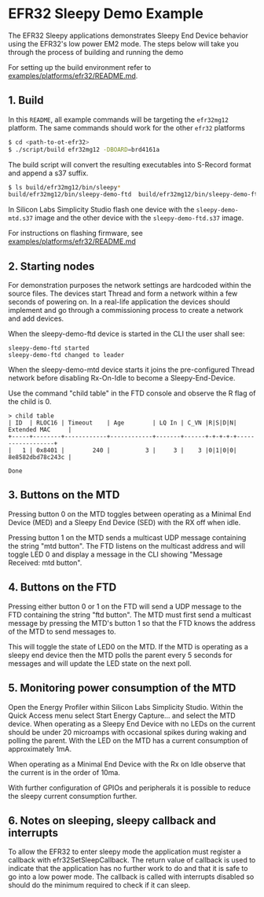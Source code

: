 # EFR32 Sleepy Demo Example

The EFR32 Sleepy applications demonstrates Sleepy End Device behavior using the EFR32's low power EM2 mode. The steps below will take you through the process of building and running the demo

For setting up the build environment refer to [examples/platforms/efr32/README.md](../README.md).

## 1. Build

In this `README`, all example commands will be targeting the `efr32mg12` platform. The same commands should work for the other `efr32` platforms

```bash
$ cd <path-to-ot-efr32>
$ ./script/build efr32mg12 -DBOARD=brd4161a
```

The build script will convert the resulting executables into S-Record format and append a s37 suffix.

```bash
$ ls build/efr32mg12/bin/sleepy*
build/efr32mg12/bin/sleepy-demo-ftd  build/efr32mg12/bin/sleepy-demo-ftd.s37  build/efr32mg12/bin/sleepy-demo-mtd  build/efr32mg12/bin/sleepy-demo-mtd.s37
```

In Silicon Labs Simplicity Studio flash one device with the `sleepy-demo-mtd.s37` image and the other device with the `sleepy-demo-ftd.s37` image.

For instructions on flashing firmware, see [examples/platforms/efr32/README.md](../README.md#flash-binaries)

## 2. Starting nodes

For demonstration purposes the network settings are hardcoded within the source files. The devices start Thread and form a network within a few seconds of powering on. In a real-life application the devices should implement and go through a commissioning process to create a network and add devices.

When the sleepy-demo-ftd device is started in the CLI the user shall see:

```
sleepy-demo-ftd started
sleepy-demo-ftd changed to leader
```

When the sleepy-demo-mtd device starts it joins the pre-configured Thread network before disabling Rx-On-Idle to become a Sleepy-End-Device.

Use the command "child table" in the FTD console and observe the R flag of the child is 0.

```
> child table
| ID  | RLOC16 | Timeout    | Age        | LQ In | C_VN |R|S|D|N| Extended MAC     |
+-----+--------+------------+------------+-------+------+-+-+-+-+------------------+
|   1 | 0x8401 |        240 |          3 |     3 |    3 |0|1|0|0| 8e8582dbd78c243c |

Done
```

## 3. Buttons on the MTD

Pressing button 0 on the MTD toggles between operating as a Minimal End Device (MED) and a Sleepy End Device (SED) with the RX off when idle.

Pressing button 1 on the MTD sends a multicast UDP message containing the string "mtd button". The FTD listens on the multicast address and will toggle LED 0 and display a message in the CLI showing "Message Received: mtd button".

## 4. Buttons on the FTD

Pressing either button 0 or 1 on the FTD will send a UDP message to the FTD containing the string "ftd button". The MTD must first send a multicast message by pressing the MTD's button 1 so that the FTD knows the address of the MTD to send messages to.

This will toggle the state of LED0 on the MTD. If the MTD is operating as a sleepy end device then the MTD polls the parent every 5 seconds for messages and will update the LED state on the next poll.

## 5. Monitoring power consumption of the MTD

Open the Energy Profiler within Silicon Labs Simplicity Studio. Within the Quick Access menu select Start Energy Capture... and select the MTD device. When operating as a Sleepy End Device with no LEDs on the current should be under 20 microamps with occasional spikes during waking and polling the parent. With the LED on the MTD has a current consumption of approximately 1mA.

When operating as a Minimal End Device with the Rx on Idle observe that the current is in the order of 10ma.

With further configuration of GPIOs and peripherals it is possible to reduce the sleepy current consumption further.

## 6. Notes on sleeping, sleepy callback and interrupts

To allow the EFR32 to enter sleepy mode the application must register a callback with efr32SetSleepCallback. The return value of callback is used to indicate that the application has no further work to do and that it is safe to go into a low power mode. The callback is called with interrupts disabled so should do the minimum required to check if it can sleep.
